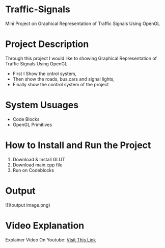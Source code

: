 # Traffic-Signals
Mini Project on Graphical Representation of Traffic Signals Using OpenGL

# Project Description
Through this project I would like to showing Graphical Representation of Traffic Signals Using OpenGL

- First I Show the cntrol system,
- Then show the roads, bus,cars and signal lights,
- Finally show the control system of the project

# System Usuages

- Code Blocks
- OpenGL Primitives

# How to Install and Run the Project

1. Download & Install GLUT
2. Download main.cpp file
3. Run on Codeblocks

# Output

![](output image.png)

# Video Explanation

Explainer Video On Youtube: [Visit This Link](https://youtu.be/b25_25YnZ2Y)

